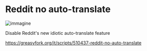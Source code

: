 # Reddit no auto-translate
![immagine](https://github.com/user-attachments/assets/7111a0d6-e383-424d-8f14-a5e0fc9739f1)

Disable Reddit's new idiotic auto-translate feature

https://greasyfork.org/it/scripts/510437-reddit-no-auto-translate
